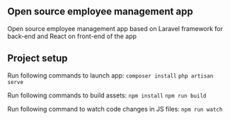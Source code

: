 ## Open source employee management app

Open source employee management app based on Laravel framework for back-end and React on front-end of the app

## Project setup

Run following commands to launch app:
`composer install`
`php artisan serve`

Run following commands to build assets:
`npm install`
`npm run build`

Run following command to watch code changes in JS files:
`npm run watch`
